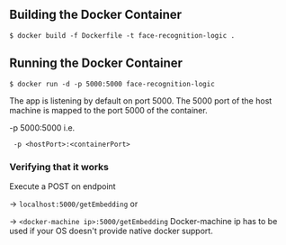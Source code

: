 ## Building the Docker Container

```
$ docker build -f Dockerfile -t face-recognition-logic .
```

## Running the Docker Container

```
$ docker run -d -p 5000:5000 face-recognition-logic
```

The app is listening by default on port 5000. The 5000 port of the host machine is mapped to the port 5000 of the container.

-p 5000:5000 i.e.

``` -p <hostPort>:<containerPort>```

### Verifying that it works

Execute a POST on endpoint 

-> `localhost:5000/getEmbedding` or 

-> `<docker-machine ip>:5000/getEmbedding` Docker-machine ip has to be used if your OS doesn't provide native docker support. 
